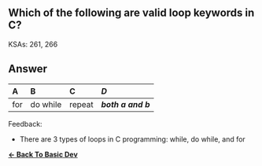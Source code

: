 ## Which of the following are valid loop keywords in C?

KSAs: 261, 266

## Answer
| A | B | C | ***D*** |
| :--- | :--- | :--- | :--- |
| for | do while | repeat | ***both a and b*** |


Feedback:

- There are 3 types of loops in C programming:  while, do while, and for

[**<- Back To Basic Dev**](../../../Basic_Dev.md)

